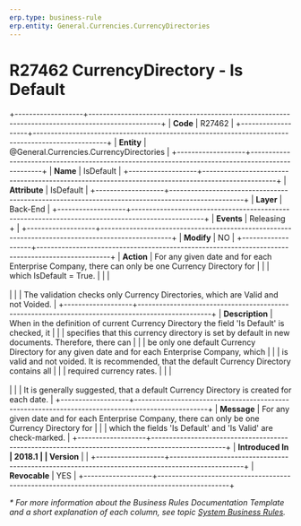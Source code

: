 ```yaml
---
erp.type: business-rule
erp.entity: General.Currencies.CurrencyDirectories
---
```


# R27462 CurrencyDirectory - Is Default
+-------------------+--------------------------------------------------------------------------------------------------+
| **Code**          | R27462                                                                                           |
+-------------------+--------------------------------------------------------------------------------------------------+
| **Entity**        | @General.Currencies.CurrencyDirectories                                                          |
+-------------------+--------------------------------------------------------------------------------------------------+
| **Name**          | IsDefault                                                                                        |
+-------------------+--------------------------------------------------------------------------------------------------+
| **Attribute**     | IsDefault                                                                                        |
+-------------------+--------------------------------------------------------------------------------------------------+
| **Layer**         | Back-End                                                                                         |
+-------------------+--------------------------------------------------------------------------------------------------+
| **Events**        | Releasing +                                                                                      |
+-------------------+--------------------------------------------------------------------------------------------------+
| **Modify**        | NO                                                                                               |
+-------------------+--------------------------------------------------------------------------------------------------+
| **Action**        | For any given date and for each Enterprise Company, there can only be one Currency Directory for |
|                   | which IsDefault = True.                                                                          |
|                   | <br/><br/>                                                                                       |
|                   | The validation checks only Currency Directories, which are Valid and not Voided.                 |
+-------------------+--------------------------------------------------------------------------------------------------+
| **Description**   | When in the definition of current Currency Directory the field 'Is Default' is checked, it       |
|                   | specifies that this currency directory is set by default in new documents. Therefore, there can  |
|                   | be only one default Currency Directory for any given date and for each Enterprise Company, which |
|                   | is valid and not voided. It is recommended, that the default Currency Directory contains all     |
|                   | required currency rates.                                                                         |
|                   | <br/><br/>                                                                                       |
|                   | It is generally suggested, that a default Currency Directory is created for each date.           |
+-------------------+--------------------------------------------------------------------------------------------------+
| **Message**       | For any given date and for each Enterprise Company, there can only be one Currency Directory for |
|                   | which the fields \'Is Default\' and \'Is Valid\' are check-marked.                               |
+-------------------+--------------------------------------------------------------------------------------------------+
| **Introduced In   | 2018.1                                                                                           |
| Version**         |                                                                                                  |
+-------------------+--------------------------------------------------------------------------------------------------+
| **Revocable**     | YES                                                                                              |
+-------------------+--------------------------------------------------------------------------------------------------+

*\* For more information about the Business Rules Documentation Template and a short explanation of each column, see
topic [System Business Rules](../templates/template-description-system-business-rules.md).*
